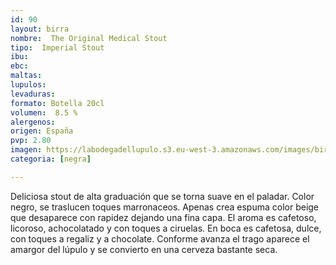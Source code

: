 ```yaml
---
id: 90
layout: birra
nombre:  The Original Medical Stout
tipo:  Imperial Stout
ibu:  
ebc:
maltas: 
lupulos: 
levaduras: 
formato: Botella 20cl
volumen:  8.5 %
alergenos: 
origen: España
pvp: 2.80
imagen: https://labodegadellupulo.s3.eu-west-3.amazonaws.com/images/birras/medicalstout.jpg
categoria: [negra]

---
```

Deliciosa stout de alta graduación que se torna suave en el paladar. Color negro, se traslucen toques marronaceos. Apenas crea espuma color beige que desaparece con rapidez dejando una fina capa. El aroma es cafetoso, licoroso, achocolatado y con toques a ciruelas. En boca es cafetosa, dulce, con toques a regaliz y a chocolate. Conforme avanza el trago aparece el amargor del lúpulo y se convierto en una cerveza bastante seca.

